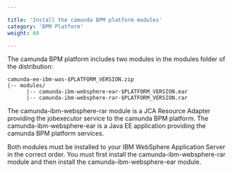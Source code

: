 ```yaml
---

title: 'Install the camunda BPM platform modules'
category: 'BPM Platform'
weight: 60

---
```



The camunda BPM platform includes two modules in the modules folder of the distribution:

```
camunda-ee-ibm-was-$PLATFORM_VERSION.zip
|-- modules/
      |-- camunda-ibm-websphere-ear-$PLATFORM_VERSION.ear
      |-- camunda-ibm-websphere-rar-$PLATFORM_VERSION.rar

```

The camunda-ibm-websphere-rar module is a JCA Resource Adapter providing the jobexecutor service to the camunda BPM platform.
The camunda-ibm-websphere-ear is a Java EE application providing the camunda BPM platform services.

Both modules must be installed to your IBM WebSphere Application Server in the correct order. You must first install the camunda-ibm-websphere-rar module and then install the camunda-ibm-websphere-ear module.